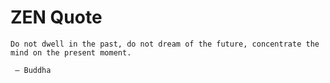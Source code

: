 # ZEN Quote

```
Do not dwell in the past, do not dream of the future, concentrate the mind on the present moment.

 — Buddha
```
